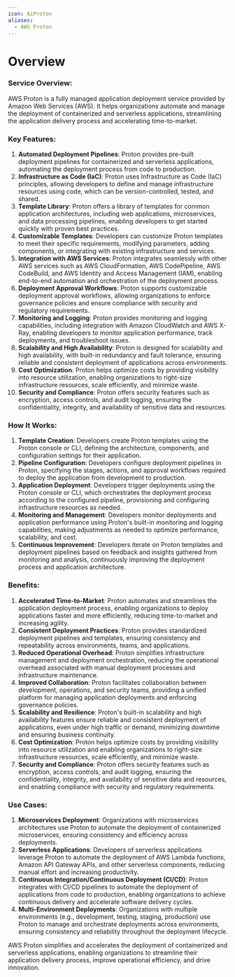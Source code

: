 ```yaml
---
icon: AiProton
aliases:
  - AWS Proton
---
```

# Overview

### Service Overview:

AWS Proton is a fully managed application deployment service provided by Amazon Web Services (AWS). It helps organizations automate and manage the deployment of containerized and serverless applications, streamlining the application delivery process and accelerating time-to-market.

### Key Features:

1. **Automated Deployment Pipelines**: Proton provides pre-built deployment pipelines for containerized and serverless applications, automating the deployment process from code to production.
2. **Infrastructure as Code (IaC)**: Proton uses Infrastructure as Code (IaC) principles, allowing developers to define and manage infrastructure resources using code, which can be version-controlled, tested, and shared.
3. **Template Library**: Proton offers a library of templates for common application architectures, including web applications, microservices, and data processing pipelines, enabling developers to get started quickly with proven best practices.
4. **Customizable Templates**: Developers can customize Proton templates to meet their specific requirements, modifying parameters, adding components, or integrating with existing infrastructure and services.
5. **Integration with AWS Services**: Proton integrates seamlessly with other AWS services such as AWS CloudFormation, AWS CodePipeline, AWS CodeBuild, and AWS Identity and Access Management (IAM), enabling end-to-end automation and orchestration of the deployment process.
6. **Deployment Approval Workflows**: Proton supports customizable deployment approval workflows, allowing organizations to enforce governance policies and ensure compliance with security and regulatory requirements.
7. **Monitoring and Logging**: Proton provides monitoring and logging capabilities, including integration with Amazon CloudWatch and AWS X-Ray, enabling developers to monitor application performance, track deployments, and troubleshoot issues.
8. **Scalability and High Availability**: Proton is designed for scalability and high availability, with built-in redundancy and fault tolerance, ensuring reliable and consistent deployment of applications across environments.
9. **Cost Optimization**: Proton helps optimize costs by providing visibility into resource utilization, enabling organizations to right-size infrastructure resources, scale efficiently, and minimize waste.
10. **Security and Compliance**: Proton offers security features such as encryption, access controls, and audit logging, ensuring the confidentiality, integrity, and availability of sensitive data and resources.

### How It Works:

1. **Template Creation**: Developers create Proton templates using the Proton console or CLI, defining the architecture, components, and configuration settings for their application.
2. **Pipeline Configuration**: Developers configure deployment pipelines in Proton, specifying the stages, actions, and approval workflows required to deploy the application from development to production.
3. **Application Deployment**: Developers trigger deployments using the Proton console or CLI, which orchestrates the deployment process according to the configured pipeline, provisioning and configuring infrastructure resources as needed.
4. **Monitoring and Management**: Developers monitor deployments and application performance using Proton's built-in monitoring and logging capabilities, making adjustments as needed to optimize performance, scalability, and cost.
5. **Continuous Improvement**: Developers iterate on Proton templates and deployment pipelines based on feedback and insights gathered from monitoring and analysis, continuously improving the deployment process and application architecture.

### Benefits:

1. **Accelerated Time-to-Market**: Proton automates and streamlines the application deployment process, enabling organizations to deploy applications faster and more efficiently, reducing time-to-market and increasing agility.
2. **Consistent Deployment Practices**: Proton provides standardized deployment pipelines and templates, ensuring consistency and repeatability across environments, teams, and applications.
3. **Reduced Operational Overhead**: Proton simplifies infrastructure management and deployment orchestration, reducing the operational overhead associated with manual deployment processes and infrastructure maintenance.
4. **Improved Collaboration**: Proton facilitates collaboration between development, operations, and security teams, providing a unified platform for managing application deployments and enforcing governance policies.
5. **Scalability and Resilience**: Proton's built-in scalability and high availability features ensure reliable and consistent deployment of applications, even under high traffic or demand, minimizing downtime and ensuring business continuity.
6. **Cost Optimization**: Proton helps optimize costs by providing visibility into resource utilization and enabling organizations to right-size infrastructure resources, scale efficiently, and minimize waste.
7. **Security and Compliance**: Proton offers security features such as encryption, access controls, and audit logging, ensuring the confidentiality, integrity, and availability of sensitive data and resources, and enabling compliance with security and regulatory requirements.

### Use Cases:

1. **Microservices Deployment**: Organizations with microservices architectures use Proton to automate the deployment of containerized microservices, ensuring consistency and efficiency across deployments.
2. **Serverless Applications**: Developers of serverless applications leverage Proton to automate the deployment of AWS Lambda functions, Amazon API Gateway APIs, and other serverless components, reducing manual effort and increasing productivity.
3. **Continuous Integration/Continuous Deployment (CI/CD)**: Proton integrates with CI/CD pipelines to automate the deployment of applications from code to production, enabling organizations to achieve continuous delivery and accelerate software delivery cycles.
4. **Multi-Environment Deployments**: Organizations with multiple environments (e.g., development, testing, staging, production) use Proton to manage and orchestrate deployments across environments, ensuring consistency and reliability throughout the deployment lifecycle.

AWS Proton simplifies and accelerates the deployment of containerized and serverless applications, enabling organizations to streamline their application delivery process, improve operational efficiency, and drive innovation.